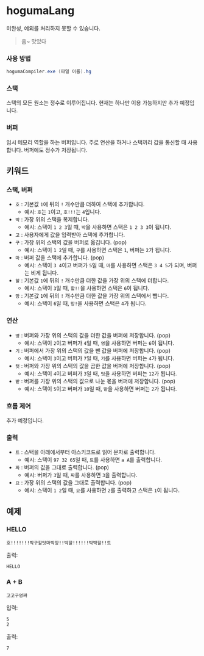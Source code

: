 # hogumaLang
미완성, 예외를 처리하지 못할 수 있습니다.

> 음~ 맛있다

### 사용 방법

```powershell
hogumaCompiler.exe (파일 이름).hg
```

### 스택

스택의 모든 원소는 정수로 이루어집니다.
현재는 하나만 이용 가능하지만 추가 예정입니다.

### 버퍼

임시 메모리 역할을 하는 버퍼입니다. 주로 연산을 하거나 스택끼리 값을 통신할 때 사용합니다.
버퍼에도 정수가 저장됩니다.

## 키워드

### 스택, 버퍼

 - ``호`` : 기본값 ``1``에 뒤의 ``!`` 개수만큼 더하여 스택에 추가합니다.
   - 예시: ``호``는 ``1``이고, ``호!!!``는 ``4``입니다.
 - ``박`` : 가장 위의 스택을 복제합니다.
   - 예시: 스택이 ``1 2 3``일 때, ``박``을 사용하면 스택은 ``1 2 3 3``이 됩니다.
 - ``고`` : 사용자에게 값을 입력받아 스택에 추가합니다.
 - ``구`` : 가장 위의 스택의 값을 버퍼로 옮깁니다. (pop)
   - 예시: 스택이 ``1 2``일 때, ``구``를 사용하면 스택은 ``1``, 버퍼는 ``2``가 됩니다.
 - ``마`` : 버퍼 값을 스택에 추가합니다. (pop)
   - 예시: 스택이 ``3 4``이고 버퍼가 ``5``일 때, ``마``를 사용하면 스택은 ``3 4 5``가 되며, 버퍼는 비게 됩니다.
 - ``할`` : 기본값 ``1``에 뒤의 ``!`` 개수만큼 더한 값을 가장 위의 스택에 더합니다.
   - 예시: 스택이 ``3``일 때, ``할!!``을 사용하면 스택은 ``6``이 됩니다.
 - ``망`` : 기본값 ``1``에 뒤의 ``!`` 개수만큼 더한 값을 가장 위의 스택에서 뺍니다.
   - 예시: 스택이 ``6``일 때, ``망!``을 사용하면 스택은 ``4``가 됩니다.

### 연산

 - ``영`` : 버퍼와 가장 위의 스택의 값을 더한 값을 버퍼에 저장합니다. (pop)
   - 예시: 스택이 ``2``이고 버퍼가 ``4``일 때, ``영``을 사용하면 버퍼는 ``6``이 됩니다.
 - ``기`` : 버퍼에서 가장 위의 스택의 값을 뺀 값을 버퍼에 저장합니다. (pop)
   - 예시: 스택이 ``3``이고 버퍼가 ``7``일 때, ``기``를 사용하면 버퍼는 ``4``가 됩니다.
 - ``텃`` : 버퍼와 가장 위의 스택의 값을 곱한 값을 버퍼에 저장합니다. (pop)
   - 예시: 스택이 ``4``이고 버퍼가 ``3``일 때, ``텃``을 사용하면 버퍼는 ``12``가 됩니다.
 - ``밭`` : 버퍼를 가장 위의 스택의 값으로 나눈 몫을 버퍼에 저장합니다. (pop)
   - 예시: 스택이 ``5``이고 버퍼가 ``10``일 때, ``밭``을 사용하면 버퍼는 ``2``가 됩니다.

### 흐름 제어

추가 예정입니다.

### 출력

 - ``트`` : 스택을 아래에서부터 아스키코드로 읽어 문자로 출력합니다.
   - 예시: 스택이 ``97 32 65``일 때, ``트``를 사용하면 ``a A``를 출력합니다.
 - ``짜`` : 버퍼의 값을 그대로 출력합니다. (pop)
   - 예시: 버퍼가 ``3``일 때, ``짜``를 사용하면 ``3``을 출력합니다.
 - ``요`` : 가장 위의 스택의 값을 그대로 출력합니다. (pop)
   - 예시: 스택이 ``1 2``일 때, ``요``를 사용하면 ``2``를 출력하고 스택은 ``1``이 됩니다.

## 예제

### HELLO
```
호!!!!!!!박구할텃마박망!!박할!!!!!!박박할!!트
```
출력:
```
HELLO
```

### A + B
```
고고구영짜
```
입력:
```
5
2
```
출력:
```
7
```